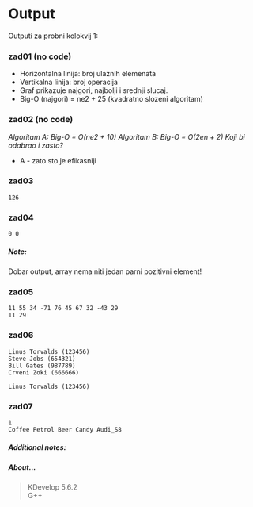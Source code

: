 # Output
Outputi za probni kolokvij 1:
### zad01 (no code)
- Horizontalna linija: broj ulaznih elemenata
- Vertikalna linija: broj operacija
- Graf prikazuje najgori, najbolji i srednji slucaj.
- Big-O (najgori) = ne2 + 25 (kvadratno slozeni algoritam)
### zad02 (no code)
*Algoritam A: Big-O = O(ne2 + 10)*
*Algoritam B: Big-O = O(2en + 2)*
*Koji bi odabrao i zasto?*
- A - zato sto je efikasniji
### zad03
```
126
```
### zad04
```
0 0
```
##### Note:
Dobar output, array nema niti jedan parni pozitivni element!
### zad05
```
11 55 34 -71 76 45 67 32 -43 29
11 29
```
### zad06
```
Linus Torvalds (123456)
Steve Jobs (654321)
Bill Gates (987789)
Crveni Zoki (666666)

Linus Torvalds (123456)
```
### zad07
```
1
Coffee Petrol Beer Candy Audi_S8
```
##### Additional notes:
##### About...
> KDevelop 5.6.2\
> G++
